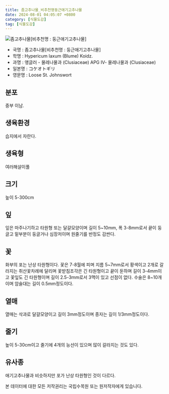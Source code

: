 ```yaml
---
title: 좀고추나물_비추천명둥근애기고추나물
date: 2024-08-01 04:05:07 +0800
category: [식물도감]
tag: [식물도감]
---
```




![좀고추나물[비추천명 : 둥근애기고추나물]](/fileUpload/plants/basic/Guttiferae/Hypericum/7168/1_th2.JPG)
- 국명 : 좀고추나물[비추천명 : 둥근애기고추나물]
- 학명 : Hypericum laxum (Blume) Koidz.
- 과명 : 앵글러 - 물레나물과 (Clusiaceae) APG Ⅳ- 물레나물과 (Clusiaceae)
- 일본명 : コケオトギリ
- 영문명 : Loose St. Johnswort


## 분포
중부 이남.
## 생육환경
습지에서 자란다.
## 생육형
여러해살이풀
## 크기
높이 5-300cm
## 잎
잎은 마주나기하고 타원형 또는 달걀모양이며 길이 5~10mm, 폭 3-8mm로서 끝이 둥글고 밑부분이 둥글거나 심장저이며 원줄기를 반정도 감싼다.
## 꽃
화부의 포는 난상 타원형이다. 꽃은 7-8월에 피며 지름 5~7mm로서 황색이고 2개로 갈라지는 취산꽃차례에 달리며 꽃받침조각은 긴 타원형이고 끝이 둔하며 길이 3-4mm이고 꽃잎도 긴 타원형이며 길이 2.5-3mm로서 3맥이 있고 선점이 없다. 수술은 8~10개이며 암술대는 길이 0.5mm정도이다.
## 열매
열매는 삭과로 달걀모양이고 길이 3mm정도이며 종자는 길이 1/3mm정도이다.
## 줄기
높이 5-30cm이고 줄기에 4개의 능선이 있으며 많이 갈라지는 것도 있다.
## 유사종
애기고추나물과 비슷하지만 포가 난상 타원형인 것이 다르다.






본 데이터에 대한 모든 저작권리는 국립수목원 또는 원저작자에게 있습니다.
